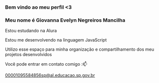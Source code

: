 ### Bem vindo ao meu perfil <3

### Meu nome é Giovanna Evelyn Negreiros Mancilha

Estou estudando na Alura

Estou me desenvolvendo na linguagem JavaScript

Utilizo esse espaço para minha organização e compartilhamento dos meu projetos desenvolvidos

Você pode entrar em contato comigo :📫

00001095584856sp@al.educacao.sp.gov.br
